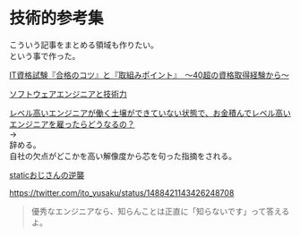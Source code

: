 # 技術的参考集

こういう記事をまとめる領域も作りたい。  
という事で作った。  

[IT資格試験『合格のコツ』と『取組みポイント』　～40超の資格取得経験から～](https://qiita.com/ksj555/items/6ff5598c1429c0bc190a)  

[ソフトウェアエンジニアと技術力](https://speakerdeck.com/soudai/developer-lifework)  

[レベル高いエンジニアが働く土壌ができていない状態で、お金積んでレベル高いエンジニアを雇ったらどうなるの？](https://twitter.com/shin_semiya/status/1473231873866608640)  
→  
辞める。  
自社の欠点がどこかを高い解像度から芯を句った指摘をされる。  

[staticおじさんの逆襲](https://qiita.com/minebreaker/items/45ffaaa5e8729e16cfb4)  

<https://twitter.com/ito_yusaku/status/1488421143426248708>
>優秀なエンジニアなら、知らんことは正直に「知らないです」って答えるよ。  
